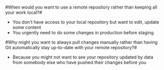 #When would you want to use a remote repository rather than keeping all your work local?#

* You don't have access to your local repository but want to edit, update some content
* You urgently need to do some changes in production before staging


#Why might you want to always pull changes manually rather than having Git automatically stay up-to-date with your remote repository?#

* Because you might not want to see your repository updated by data from somebody else who have pushed their changes before you
